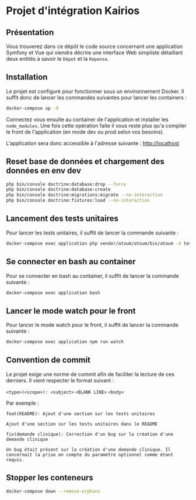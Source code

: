 # Projet d'intégration Kairios

## Présentation
Vous trouverez dans ce dépôt le code source concernant une application Symfony et Vue qui viendra décrire une interface Web simpliste détaillant deux entités à savoir le `Dépot` et la `Reponse`.

## Installation
Le projet est configuré pour fonctionner sous un environnement Docker. Il suffit donc de lancer les commandes suivantes pour lancer les containers :
```bash
docker-compose up -d
```

Connectez vous ensuite au container de l'application et installer les `node_modules`. Une fois cette opération faite il vous reste plus qu'a compiler
le front de l'application (en mode dev ou prod selon vos besoins).

L'application sera donc accessible à l'adresse suivante : [http://localhost](http://localhost)

## Reset base de données et chargement des données en env dev
```bash
php bin/console doctrine:database:drop --force
php bin/console doctrine:database:create
php bin/console doctrine:migrations:migrate --no-interaction
php bin/console doctrine:fixtures:load --no-interaction
```

## Lancement des tests unitaires
Pour lancer les tests unitaires, il suffit de lancer la commande suivante :
```bash
docker-compose exec application php vendor/atoum/atoum/bin/atoum -d tests/units
```

## Se connecter en bash au container
Pour se connecter en bash au container, il suffit de lancer la commande suivante :
```bash
docker-compose exec application bash
```

## Lancer le mode watch pour le front
Pour lancer le mode watch pour le front, il suffit de lancer la commande suivante :
```bash
docker-compose exec application npm run watch
```

## Convention de commit
Le projet exige une norme de commit afin de faciliter la lecture de ces derniers. Il vient respecter le format suivant :

`<type>(<scope>): <subject>`
`<BLANK LINE>`
`<body>`

Par exemple :
```
feat(README): Ajout d'une section sur les tests unitaires

Ajout d'une section sur les tests unitaires dans le README
```

```
fix(demande clinique): Correction d'un bug sur la création d'une demande clinique

Un bug était présent sur la création d'une demande clinique. Il concernait la prise en compte du paramètre optionnel comme étant requis.
```

## Stopper les conteneurs
```bash
docker-compose down --remove-orphans
```
